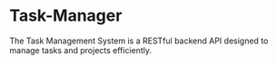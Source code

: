 # Task-Manager
The Task Management System is a RESTful backend API designed to manage tasks and projects efficiently.
